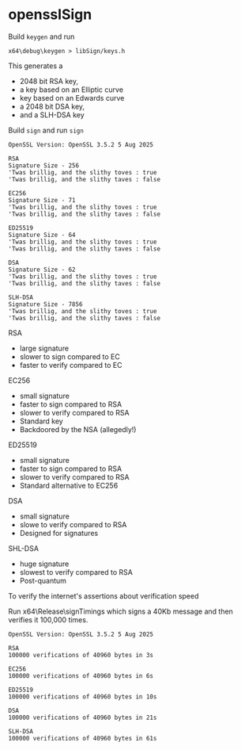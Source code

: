 # opensslSign

Build `keygen` and run

    x64\debug\keygen > libSign/keys.h

This generates a 

* 2048 bit RSA key,  
* a key based on an Elliptic curve
* key based on an Edwards curve
* a 2048 bit DSA key,  
* and a SLH-DSA key

    
    
Build `sign` and run `sign`

    OpenSSL Version: OpenSSL 3.5.2 5 Aug 2025

    RSA
    Signature Size - 256
    'Twas brillig, and the slithy toves : true
    'Twas brillig, and the slithy taves : false

    EC256
    Signature Size - 71
    'Twas brillig, and the slithy toves : true
    'Twas brillig, and the slithy taves : false

    ED25519
    Signature Size - 64
    'Twas brillig, and the slithy toves : true
    'Twas brillig, and the slithy taves : false

    DSA
    Signature Size - 62
    'Twas brillig, and the slithy toves : true
    'Twas brillig, and the slithy taves : false

    SLH-DSA
    Signature Size - 7856
    'Twas brillig, and the slithy toves : true
    'Twas brillig, and the slithy taves : false


RSA 
* large signature
* slower to sign compared to EC
* faster to verify compared to EC

EC256 
* small signature
* faster to sign compared to RSA
* slower to verify compared to RSA
* Standard key
* Backdoored by the NSA (allegedly!)

ED25519
* small signature
* faster to sign compared to RSA
* slower to verify compared to RSA
* Standard alternative to EC256

DSA
* small signature
* slowe to verify compared to RSA
* Designed for signatures

SHL-DSA
* huge signature
* slowest to verify compared to RSA
* Post-quantum



To verify the internet's assertions about verification speed

Run x64\Release\signTimings which signs a 40Kb message and then verifies it 100,000 times.

    OpenSSL Version: OpenSSL 3.5.2 5 Aug 2025

    RSA
    100000 verifications of 40960 bytes in 3s

    EC256
    100000 verifications of 40960 bytes in 6s

    ED25519
    100000 verifications of 40960 bytes in 10s

    DSA
    100000 verifications of 40960 bytes in 21s    

    SLH-DSA
    100000 verifications of 40960 bytes in 61s    

